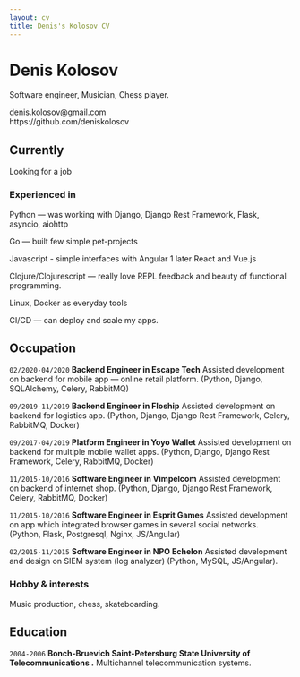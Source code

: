```yaml
---
layout: cv
title: Denis's Kolosov CV
---
```

# Denis Kolosov
Software engineer, Musician, Chess player.

<div id="webaddress">
denis.kolosov@gmail.com<br>
https://github.com/deniskolosov<br> 
</div>


## Currently
Looking for a job

### Experienced in
Python — was working with Django, Django Rest Framework, Flask, asyncio, aiohttp

Go — built few simple pet-projects

Javascript - simple interfaces with Angular 1 later React and Vue.js

Clojure/Clojurescript — really love REPL feedback and beauty of functional programming.

Linux, Docker as everyday tools

CI/CD — can deploy and scale my apps. 


## Occupation
`02/2020-04/2020`
__Backend Engineer in Escape Tech__
Assisted development on backend for mobile app — online retail platform.
(Python, Django, SQLAlchemy, Celery, RabbitMQ)

`09/2019-11/2019`
__Backend Engineer in Floship__
Assisted development on backend for logistics app.
(Python, Django, Django Rest Framework, Celery, RabbitMQ, Docker)

`09/2017-04/2019`
__Platform Engineer in Yoyo Wallet__
Assisted development on backend for multiple mobile wallet apps.
(Python, Django, Django Rest Framework, Celery, RabbitMQ, Docker)

`11/2015-10/2016`
__Software Engineer in Vimpelcom__
Assisted development on backend of internet shop.
(Python, Django, Django Rest Framework, Celery, RabbitMQ, Docker)

`11/2015-10/2016`
__Software Engineer in Esprit Games__
Assisted development on app which integrated browser games in several social networks.
(Python, Flask, Postgresql, Nginx, JS/Angular)

`02/2015-11/2015`
__Software Engineer in NPO Echelon__
Assisted development and design on SIEM system (log analyzer) (Python, MySQL, JS/Angular).

### Hobby & interests

Music production, chess, skateboarding.

## Education

`2004-2006`
__Bonch-Bruevich Saint-Petersburg State University of Telecommunications .__
  Multichannel telecommunication systems.



<!-- ### Footer

Last updated: July 2020 -->


